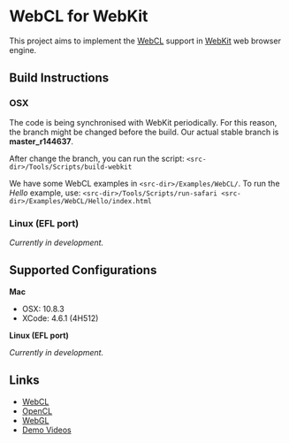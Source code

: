 # WebCL for WebKit

This project aims to implement the [WebCL](http://www.khronos.org/webcl/) support in [WebKit](http://www.webkit.org/) web browser engine.

## Build Instructions

### OSX

The code is being synchronised with WebKit periodically. For this reason, the branch might be changed before the build. Our actual stable branch is **master_r144637**.

After change the branch, you can run the script: `<src-dir>/Tools/Scripts/build-webkit`

We have some WebCL examples in `<src-dir>/Examples/WebCL/`. To run the _Hello_ example, use: `<src-dir>/Tools/Scripts/run-safari <src-dir>/Examples/WebCL/Hello/index.html` 

### Linux (EFL port)

_Currently in development._

## Supported Configurations

**Mac**

  - OSX: 10.8.3
  - XCode: 4.6.1 (4H512)

**Linux (EFL port)**

_Currently in development._

## Links
- [WebCL](http://www.khronos.org/webcl/)
- [OpenCL](http://www.khronos.org/opencl/)
- [WebGL](http://www.khronos.org/registry/webgl/specs/latest/)
- [Demo Videos](http://www.youtube.com/user/SamsungSISA)
